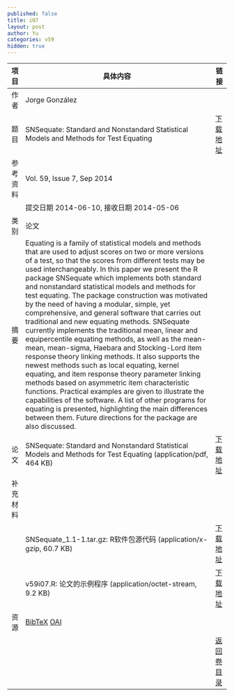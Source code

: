 ```yaml
---
published: false
title: i07
layout: post
author: Yu
categories: v59
hidden: true
---
```


| 项目 | 具体内容 | 链接 |
|---:|---|---|
| 作者 | Jorge González| |
| 题目 |SNSequate: Standard and Nonstandard Statistical Models and Methods for Test Equating | [下载地址](http://www.jstatsoft.org/v59/i07/paper) |
| 参考资料 |Vol. 59, Issue 7, Sep 2014 | |
| | 提交日期 2014-06-10, 接收日期 2014-05-06| | 
| 类别 | 论文| |
| 摘要 | Equating is a family of statistical models and methods that are used to adjust scores on two or more versions of a test, so that the scores from different tests may be used interchangeably. In this paper we present the R package SNSequate which implements both standard and nonstandard statistical models and methods for test equating. The package construction was motivated by the need of having a modular, simple, yet comprehensive, and general software that carries out traditional and new equating methods. SNSequate currently implements the traditional mean, linear and equipercentile equating methods, as well as the mean-mean, mean-sigma, Haebara and Stocking-Lord item response theory linking methods. It also supports the newest methods such as local equating, kernel equating, and item response theory parameter linking methods based on asymmetric item characteristic functions. Practical examples are given to illustrate the capabilities of the software. A list of other programs for equating is presented, highlighting the main differences between them. Future directions for the package are also discussed.| |
| 论文 | SNSequate: Standard and Nonstandard Statistical Models and Methods for Test Equating  (application/pdf, 464 KB)| [下载地址](http://www.jstatsoft.org/v59/i07/paper) |
| 补充材料 | | |
| |SNSequate_1.1-1.tar.gz: R软件包源代码  (application/x-gzip, 60.7 KB)|  [下载地址](http://www.jstatsoft.org/v59/i07/supp/1) |
| |v59i07.R:               论文的示例程序  (application/octet-stream, 9.2 KB)|  [下载地址](http://www.jstatsoft.org/v59/i07/supp/2) |
| 资源 | [BibTeX](http://www.jstatsoft.org/v59/i07/bibtex) [OAI](http://www.jstatsoft.org/oai?verb=GetRecord&identifier=oai.jstatsoft/v59/i07&prefix=oai_dc)| |
| |  | [返回卷目录]({{site.baseurl}}/volume/v59.html) |
